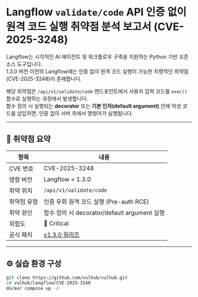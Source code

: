 # Langflow `validate/code` API 인증 없이 원격 코드 실행 취약점 분석 보고서 (CVE-2025-3248)

Langflow는 시각적인 AI 에이전트 및 워크플로우 구축을 지원하는 Python 기반 오픈소스 도구입니다.  
1.3.0 버전 이전의 Langflow에는 인증 없이 원격 코드 실행이 가능한 치명적인 취약점(CVE-2025-3248)이 존재합니다.

해당 취약점은 `/api/v1/validate/code` 엔드포인트에서 사용자 입력 코드를 `exec()` 함수로 실행하는 과정에서 발생합니다.  
함수 정의 시 실행되는 **decorator** 또는 **기본 인자(default argument)** 안에 악성 코드를 삽입하면, 인증 없이 서버 측에서 명령어가 실행됩니다.

---

## 🧾 취약점 요약

| 항목 | 내용 |
|------|------|
| CVE 번호 | CVE-2025-3248 |
| 영향 버전 | Langflow < 1.3.0 |
| 취약 위치 | `/api/v1/validate/code` |
| 취약점 유형 | 인증 우회 원격 코드 실행 (Pre-auth RCE) |
| 취약 원인 | 함수 정의 시 decorator/default argument 실행 |
| 위험도 | 🔴 Critical |
| 공식 패치 | [v1.3.0 릴리즈](https://github.com/langflow-ai/langflow/releases/tag/1.3.0) |

---

## ⚙️ 실습 환경 구성

```bash
git clone https://github.com/vulhub/vulhub.git
cd vulhub/langflow/CVE-2025-3248
docker compose up -d
